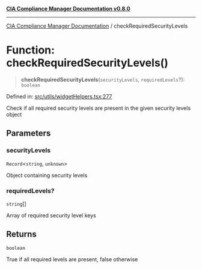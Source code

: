 [**CIA Compliance Manager Documentation v0.8.0**](../README.md)

***

[CIA Compliance Manager Documentation](../globals.md) / checkRequiredSecurityLevels

# Function: checkRequiredSecurityLevels()

> **checkRequiredSecurityLevels**(`securityLevels`, `requiredLevels`?): `boolean`

Defined in: [src/utils/widgetHelpers.tsx:277](https://github.com/Hack23/cia-compliance-manager/blob/78912779fad2796d4afcf9e0a863cca80a66b25f/src/utils/widgetHelpers.tsx#L277)

Check if all required security levels are present in the given security levels object

## Parameters

### securityLevels

`Record`\<`string`, `unknown`\>

Object containing security levels

### requiredLevels?

`string`[]

Array of required security level keys

## Returns

`boolean`

True if all required levels are present, false otherwise
